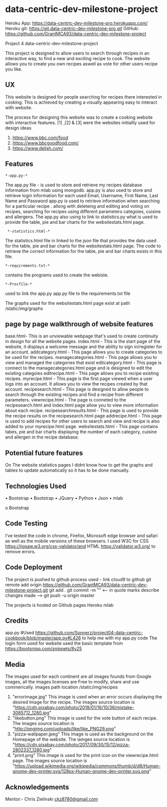 # data-centric-dev-milestone-project

Heroku App: https://data-centric-dev-milestone-pro.herokuapp.com/
Heroku git: https://git.data-centric-dev-milestone-pro.git
GitHub: https://github.com/GrantMCA93/data-centric-dev-milestone-project

Project 4 data-centric-dev-milestone-project

This project is designed to allow users to search through recipes in an interactive way, to find a new and exciting recipe to cook.
The website allows you to create you own recipes aswell as vote for other users recipe you like.


## UX

This website is designed for people searching for recipes there interested in cooking. This is achieved by creating a visually appearing easy to interact with website.

The process for designing this website was to create a cooking website with interactive features.
[1] ,[2] & [3] were the websites initiallly used for design ideas
1. https://www.bbc.com/food
2. https://www.bbcgoodfood.com/
3. https://www.delish.com/

## Features

    *-app.py-*
The app.py file - is used to store and retrieve my recipes database information from mlab using mongodb.
    app.py is also used to store and retrieve login information for each used Email, Username, First Name, Last Name and Password
    app.py is used to retrieve information when searching for a particular recipe .
    allong with deleteing and editing and voting on recipes, searching for recipes using different parameters categoies, cuisine and allergens.
    The app.py also using to link to statistics.py what is used to provide the table, pie and bar charts for the websitestats.html page.
     
     *-statistics.html-*  
The statistics.html file in linked to the json file that provides the data used for the table, pie and bar charts for the websitestats.html page.
    The code to retrieve the correct information for the table, pie and bar charts exists in this file.

    *-requirements.txt-*
contains the programs used to create the webiste.

    *-Procfile-*
used to link the app.py app.py file to the requirements.txt file

The graphs used for the websitestats.html page exist at path /static/img/graphs

## page by page walkthrough of website features
base.html- This is an unviewable webpage that's used to create continuity in design for all the website pages. 
index.html - This is the start page of the website, it displays a welcome message and the ability to sign in/register for an account.
addcategory.html - This page allows you to create categories to be used for the recipes.
managecategories.html - This page allows you to view and managed the categories that exist
editcategory.html - This page is connect to the managecategories.html page and is designed to edit the existing categoies 
editrecipe.html - This page allows you to recipe existing recipes.
myrecipe.html - This page is the first page viewed when a user logs into an account. It allows you to view the recipes created by that account. 
recipesearch.html - This page is designed to allow people to search through the existing recipes and find a recipe from different parameters.
viewrecipe.html - The page is conneted to the recipesearch.html and index.html page allow you to view more information about each recipe.
recipesearchresults.html - This page is used to provide the recipe results on the recipesearch.html page 
addrecipe.html - This page is used to add recipes for other users to search and view and recipe is also added to your myrecipe.html page.
websitestats.html - This page contains tabes, pie and bar charts displaying the number of each category, cuisine and allergen in the recipe database.

## Potential future features
On The website statistics pages I didnt know how to get the graphs and tables to update automatically so it has to be done manually. 

## Technologies Used

• Bootstrap	
• Bootstrap
• JQuery
• Python
• Json
• mlab

o Bootstrap


## Code Testing

I’ve tested the code in chrome, Firefox, Microsoft edge browser and safari as well as the mobile versions of these browsers.
I used W3C for CSS https://jigsaw.w3.org/css-validator/and HTML https://validator.w3.org/ to remove errors.



## Code Deployment

The project is pushed to github
process used -
link cloud9 to github
git remote add origin https://github.com/GrantMCA93/data-centric-dev-milestone-project.git
git add .
git commit -m "" <-- in quote marks describe changes made -->
git push -u origin master

The projects is hosted on Github pages
Heroku
mlab

## Credits 
app.py
#Used https://github.com/Sonnerz/project04-data-centric-cookbook/blob/master/app.py#L426 to help me with my app.py code
The login form used for website used the basic template from https://bootsnipp.com/snippets/8y25



## Media
The images used for each continent are all images founds from Google images, all the images licenses are Free to modify, share and use commerically.
images path location /static/img/recipes
1. "errorimage.jpg" This image is used when an error occurs displaying the desired Image for the recipe. The images source location is "https://cdn.pixabay.com/photo/2018/01/16/10/36/mistake-3085712_1280.jpg"
2. "likebutton.png" This image is used for the vote button of each recipe. The images source location is "http://pngimg.com/uploads/like/like_PNG29.png"
3. "pizza-wallpaper.jpeg" This image is used as the background on the Homepage of the website. The iamges source location is "https://cdn.pixabay.com/photo/2017/09/30/15/12/pizza-2802337_1280.jpg"
4. "print.png" This image is used for the print icon on the viewrecipe.html page. The images source location is "https://upload.wikimedia.org/wikipedia/commons/thumb/d/d8/Human-gnome-dev-printer.svg/128px-Human-gnome-dev-printer.svg.png"

## Acknowledgements 

Mentor:- Chris Zielinski  ckz8780@gmail.com 




